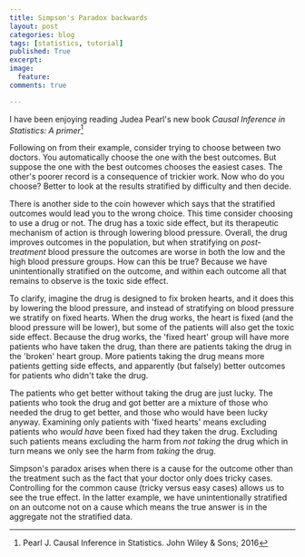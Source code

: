 ```yaml
---
title: Simpson's Paradox backwards
layout: post
categories: blog
tags: [statistics, tutorial]
published: True
excerpt: 
image: 
  feature:
comments: true

---
```


I have been enjoying reading Judea Pearl's new book _Causal Inference in Statistics: A primer_[^1]

Following on from their example, consider trying to choose between two doctors. You automatically choose the one with the best outcomes. But suppose the one with the best outcomes chooses the easiest cases. The other's poorer record is a consequence of trickier work. Now who do you choose? Better to look at the results stratified by difficulty and then decide.

There is another side to the coin however which says that the stratified outcomes would lead you to the wrong choice. This time consider choosing to use a drug or not. The drug has a toxic side effect, but its therapeutic mechanism of action is through lowering blood pressure. Overall, the drug improves outcomes in the population, but when stratifying on _post-treatment_ blood pressure the outcomes are worse in both the low and the high blood pressure groups. How can this be true? Because we have unintentionally stratified on the outcome, and within each outcome all that remains to observe is the toxic side effect.

To clarify, imagine the drug is designed to fix broken hearts, and it does this by lowering the blood pressure, and instead of stratifying on blood pressure we stratify on fixed hearts. When the drug works, the heart is fixed (and the blood pressure will be lower), but some of the patients will also get the toxic side effect. Because the drug works, the 'fixed heart' group will have more patients who have taken the drug, than there are patients taking the drug in the 'broken' heart group. More patients taking the drug means more patients getting side effects, and apparently (but falsely) better outcomes for patients who didn't take the drug.

The patients who get better without taking the drug are just lucky. The patients who took the drug and got better are a mixture of those who needed the drug to get better, and those who would have been lucky anyway. Examining only patients with 'fixed hearts' means excluding patients who _would have_ been fixed had they taken the drug. Excluding such patients means excluding the harm from _not taking_ the drug which in turn means we only see the harm from _taking_ the drug. 

Simpson's paradox arises when there is a cause  for the outcome other than the treatment such as the fact that your doctor only does tricky cases. Controlling for the common cause (tricky versus easy cases) allows us to see the true effect. In the latter example, we have unintentionally stratified on an outcome not on a cause which means the true answer is in the aggregate not the stratified data.

[^1]: Pearl J. Causal Inference in Statistics. John Wiley & Sons; 2016